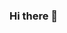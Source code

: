 ### Hi there 👋

<!-- **matthewmagsano/matthewmagsano** is a ✨ _special_ ✨ repository because its `README.md` (this file) appears on your GitHub profile. -->
<!-- 
Here are some ideas to get you started: -->

<!-- 
- 😍 I like computer science, engineering, and everything in between.
- 📫 How to reach me: nino_magsano@dlsu.edu.ph
-->
